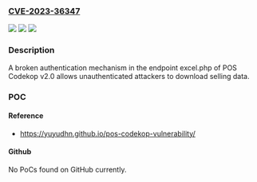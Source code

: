### [CVE-2023-36347](https://cve.mitre.org/cgi-bin/cvename.cgi?name=CVE-2023-36347)
![](https://img.shields.io/static/v1?label=Product&message=n%2Fa&color=blue)
![](https://img.shields.io/static/v1?label=Version&message=n%2Fa&color=blue)
![](https://img.shields.io/static/v1?label=Vulnerability&message=n%2Fa&color=brighgreen)

### Description

A broken authentication mechanism in the endpoint excel.php of POS Codekop v2.0 allows unauthenticated attackers to download selling data.

### POC

#### Reference
- https://yuyudhn.github.io/pos-codekop-vulnerability/

#### Github
No PoCs found on GitHub currently.


